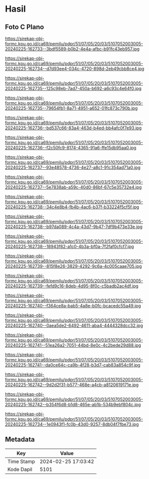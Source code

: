 # Hasil

## Foto C Plano

https://sirekap-obj-formc.kpu.go.id/ca69/pemilu/pdpr/51/07/05/20/03/5107052003005-20240225-162733--3bdf5589-b0b2-4e4a-afbc-b91fc43eb957.jpg

https://sirekap-obj-formc.kpu.go.id/ca69/pemilu/pdpr/51/07/05/20/03/5107052003005-20240225-162734--d7d93ee4-034c-4720-898d-2eb49cbb8ce4.jpg

https://sirekap-obj-formc.kpu.go.id/ca69/pemilu/pdpr/51/07/05/20/03/5107052003005-20240225-162735--125c98eb-7ad7-450a-b692-a6c93c4e64f0.jpg

https://sirekap-obj-formc.kpu.go.id/ca69/pemilu/pdpr/51/07/05/20/03/5107052003005-20240225-162735--79654fb1-8a71-4951-a652-01fc873c790b.jpg

https://sirekap-obj-formc.kpu.go.id/ca69/pemilu/pdpr/51/07/05/20/03/5107052003005-20240225-162736--bd537c66-83a4-463d-b4ed-bb4afc0f7e93.jpg

https://sirekap-obj-formc.kpu.go.id/ca69/pemilu/pdpr/51/07/05/20/03/5107052003005-20240225-162736--f2c50fc9-8174-4365-91a6-ffe15db95aa0.jpg

https://sirekap-obj-formc.kpu.go.id/ca69/pemilu/pdpr/51/07/05/20/03/5107052003005-20240225-162737--93e48578-4736-4e27-a8c1-91c354ad71a0.jpg

https://sirekap-obj-formc.kpu.go.id/ca69/pemilu/pdpr/51/07/05/20/03/5107052003005-20240225-162737--5e7838ab-a59c-40d0-86bf-67c5e35732e4.jpg

https://sirekap-obj-formc.kpu.go.id/ca69/pemilu/pdpr/51/07/05/20/03/5107052003005-20240225-162738--34c4e8b4-fb4b-4ac6-b37f-b33224f5cf5f.jpg

https://sirekap-obj-formc.kpu.go.id/ca69/pemilu/pdpr/51/07/05/20/03/5107052003005-20240225-162738--b97da089-4c4a-43d7-9b47-7df9b473e33e.jpg

https://sirekap-obj-formc.kpu.go.id/ca69/pemilu/pdpr/51/07/05/20/03/5107052003005-20240225-162738--18943f82-a1c0-4b3a-bf0a-7f2faf0cfcf7.jpg

https://sirekap-obj-formc.kpu.go.id/ca69/pemilu/pdpr/51/07/05/20/03/5107052003005-20240225-162739--815f8e26-3829-4292-9c6a-4c005caae705.jpg

https://sirekap-obj-formc.kpu.go.id/ca69/pemilu/pdpr/51/07/05/20/03/5107052003005-20240225-162739--fefd9c16-8deb-4d95-8f0c-c5badb2ac4df.jpg

https://sirekap-obj-formc.kpu.go.id/ca69/pemilu/pdpr/51/07/05/20/03/5107052003005-20240225-162740--f364ce8a-bab5-4a8e-b0fc-bcacedc55a49.jpg

https://sirekap-obj-formc.kpu.go.id/ca69/pemilu/pdpr/51/07/05/20/03/5107052003005-20240225-162740--0aea5de2-6492-4611-aba4-4444328dcc32.jpg

https://sirekap-obj-formc.kpu.go.id/ca69/pemilu/pdpr/51/07/05/20/03/5107052003005-20240225-162741--51ea26a2-7051-44bd-8e0c-4c2bede29d88.jpg

https://sirekap-obj-formc.kpu.go.id/ca69/pemilu/pdpr/51/07/05/20/03/5107052003005-20240225-162741--da0ce64c-ca9b-4f28-b3d7-cab83a854c9f.jpg

https://sirekap-obj-formc.kpu.go.id/ca69/pemilu/pdpr/51/07/05/20/03/5107052003005-20240225-162742--9d2d2f31-b577-468e-a4cb-a8120619171e.jpg

https://sirekap-obj-formc.kpu.go.id/ca69/pemilu/pdpr/51/07/05/20/03/5107052003005-20240225-162742--b354f6d8-b1d8-465e-ab1b-534b9ebf804c.jpg

https://sirekap-obj-formc.kpu.go.id/ca69/pemilu/pdpr/51/07/05/20/03/5107052003005-20240225-162734--1e0943f1-fc0b-43d0-9257-8db04f7fbe73.jpg


## Metadata

| Key        | Value               |
| ---------- | ------------------- |
| Time Stamp | 2024-02-25 17:03:42 |
| Kode Dapil | 5101                |



